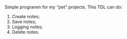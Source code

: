 Simple programm for my "pet" projects.
This TDL can do:
1. Create notes;
2. Save notes;
3. Logging notes;
4. Delete notes.
